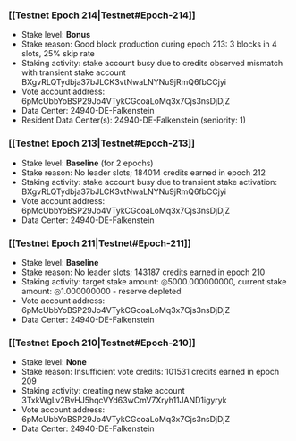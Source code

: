 ### [[Testnet Epoch 214|Testnet#Epoch-214]]
* Stake level: **Bonus**
* Stake reason: Good block production during epoch 213: 3 blocks in 4 slots, 25% skip rate
* Staking activity: stake account busy due to credits observed mismatch with transient stake account BXgvRLQTydbja37bJLCK3vtNwaLNYNu9jRmQ6fbCCjyi
* Vote account address: 6pMcUbbYoBSP29Jo4VTykCGcoaLoMq3x7Cjs3nsDjDjZ
* Data Center: 24940-DE-Falkenstein
* Resident Data Center(s): 24940-DE-Falkenstein (seniority: 1)
### [[Testnet Epoch 213|Testnet#Epoch-213]]
* Stake level: **Baseline** (for 2 epochs)
* Stake reason: No leader slots; 184014 credits earned in epoch 212
* Staking activity: stake account busy due to transient stake activation: BXgvRLQTydbja37bJLCK3vtNwaLNYNu9jRmQ6fbCCjyi
* Vote account address: 6pMcUbbYoBSP29Jo4VTykCGcoaLoMq3x7Cjs3nsDjDjZ
* Data Center: 24940-DE-Falkenstein
### [[Testnet Epoch 211|Testnet#Epoch-211]]
* Stake level: **Baseline**
* Stake reason: No leader slots; 143187 credits earned in epoch 210
* Staking activity: target stake amount: ◎5000.000000000, current stake amount: ◎1.000000000 - reserve depleted
* Vote account address: 6pMcUbbYoBSP29Jo4VTykCGcoaLoMq3x7Cjs3nsDjDjZ
* Data Center: 24940-DE-Falkenstein
### [[Testnet Epoch 210|Testnet#Epoch-210]]
* Stake level: **None**
* Stake reason: Insufficient vote credits: 101531 credits earned in epoch 209
* Staking activity: creating new stake account 3TxkWgLv2BvHJ5hqcVYd63wCmV7Xryh11JAND1igyryk
* Vote account address: 6pMcUbbYoBSP29Jo4VTykCGcoaLoMq3x7Cjs3nsDjDjZ
* Data Center: 24940-DE-Falkenstein